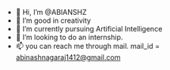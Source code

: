 - 👋 Hi, I’m @ABIANSHZ
- 👀 I’m good in creativity
- 🌱 I’m currently pursuing Artificial Intelligence
- 💞️ I’m looking to do an internship.
- 📫 you can reach me through mail. mail_id = abinashnagaraj1412@gmail.com

<!---
ABIANSHZ/ABIANSHZ is a ✨ special ✨ repository because its `README.md` (this file) appears on your GitHub profile.
You can click the Preview link to take a look at your changes.
--->

